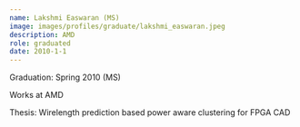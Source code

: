 ```yaml
---
name: Lakshmi Easwaran (MS)
image: images/profiles/graduate/lakshmi_easwaran.jpeg
description: AMD
role: graduated
date: 2010-1-1
---
```


Graduation: Spring 2010 (MS)

Works at AMD

Thesis: Wirelength prediction based power aware clustering for FPGA CAD